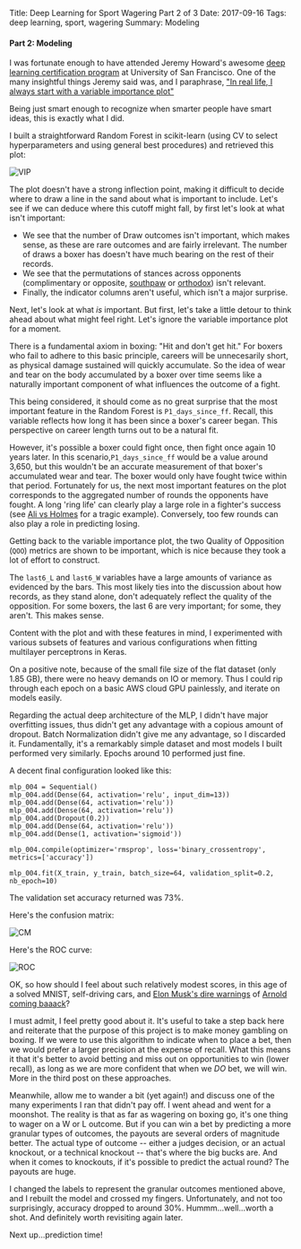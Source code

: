 Title:  Deep Learning for Sport Wagering Part 2 of 3
Date: 2017-09-16
Tags: deep learning, sport, wagering
Summary: Modeling

#### Part 2: Modeling


I was fortunate enough to have attended Jeremy Howard's awesome [deep learning certification program](https://www.usfca.edu/data-institute/certificates/deep-learning-part-one) at University of San Francisco. One of the many insightful things Jeremy said was, and I paraphrase, ["In real life, I always start with a variable importance plot"](https://youtu.be/1-NYPQw5THU?t=1h19m11s)

Being just smart enough to recognize when smarter people have smart ideas, this is exactly what I did.

I built a straightforward Random Forest in scikit-learn (using CV to select hyperparameters and using general best procedures) and retrieved this plot:

![VIP](https://github.com/mobbSF/blog/blob/master/images/VIP.png?raw=true)

The plot doesn't have a strong inflection point, making it difficult to decide where to draw a line in the sand about what is important to include. Let's see if we can deduce where this cutoff might fall, by first let's look at what isn't important:  

- We see that the number of Draw outcomes isn't important, which makes sense, as these are rare outcomes and are fairly irrelevant. The number of draws a boxer has doesn't have much bearing on the rest of their records.  
- We see that the permutations of stances across opponents (complimentary or opposite, [southpaw](https://en.wikipedia.org/wiki/Southpaw_stance) or [orthodox](https://en.wikipedia.org/wiki/Orthodox_stance)) isn't relevant.  
- Finally, the indicator columns aren't useful, which isn't a major surprise. 

Next, let's look at what *is* important. But first, let's take a little detour to think ahead about what might feel right. Let's ignore the variable importance plot for a moment.

There is a fundamental axiom in boxing: "Hit and don't get hit." For boxers who fail to adhere to this basic principle, careers will be unnecesarily short, as physical damage sustained will quickly accumulate. So the idea of wear and tear on the body accumulated by a boxer over time seems like a naturally important component of what influences the outcome of a fight. 

This being considered, it should come as no great surprise that the most important feature in the Random Forest is `P1_days_since_ff`. Recall, this variable reflects how long it has been since a boxer's career began. This perspective on career length turns out to be a natural fit.

However, it's possible a boxer could fight once, then fight once again 10 years later. In this scenario,`P1_days_since_ff` would be a value around 3,650, but this wouldn't be an accurate measurement of that boxer's accumulated wear and tear. The boxer would only have fought twice within that period. Fortunately for us, the next most important features on the plot corresponds to the aggregated number of rounds the opponents have fought. A long 'ring life' can clearly play a large role in a fighter's success (see [Ali vs Holmes](https://www.youtube.com/watch?v=Ja9iovR9B3E) for a tragic example). Conversely, too few rounds can also play a role in predicting losing.

Getting back to the variable importance plot, the two Quality of Opposition (`QOO`) metrics are shown to be important, which is nice because they took a lot of effort to construct.

The `last6_L` and `last6_W` variables have a large amounts of variance as evidenced by the bars. This most likely ties into the discussion about how records, as they stand alone, don't adequately reflect the quality of the opposition. For some boxers, the last 6 are very important; for some, they aren't. This makes sense.

Content with the plot and with these features in mind, I experimented with various subsets of features and various configurations when fitting multilayer perceptrons in Keras.

On a positive note, because of the small file size of the flat dataset (only 1.85 GB), there were no heavy demands on IO or memory. Thus I could rip through each epoch on a basic AWS cloud GPU painlessly, and iterate on models easily. 

Regarding the actual deep architecture of the MLP, I didn't have major overfitting issues, thus didn't get any advantage with a copious amount of dropout. Batch Normalization didn't give me any advantage, so I discarded it. Fundamentally, it's a remarkably simple dataset and most models I built performed very similarly. Epochs around 10 performed just fine.

A decent final configuration looked like this: 

	mlp_004 = Sequential()
	mlp_004.add(Dense(64, activation='relu', input_dim=13))
	mlp_004.add(Dense(64, activation='relu'))
	mlp_004.add(Dense(64, activation='relu'))
	mlp_004.add(Dropout(0.2))
	mlp_004.add(Dense(64, activation='relu'))
	mlp_004.add(Dense(1, activation='sigmoid'))  

	mlp_004.compile(optimizer='rmsprop', loss='binary_crossentropy', metrics=['accuracy'])  

	mlp_004.fit(X_train, y_train, batch_size=64, validation_split=0.2, nb_epoch=10)

The validation set accuracy returned was 73%. 

Here's the confusion matrix:

![CM](https://github.com/mobbSF/blog/blob/master/images/CM.png?raw=true)

Here's the ROC curve:  

![ROC](https://github.com/mobbSF/blog/blob/master/images/CM.png?raw=true)

OK, so how should I feel about such relatively modest scores, in this age of a solved MNIST, self-driving cars, and [Elon Musk's dire warnings](https://www.cnbc.com/2017/08/11/elon-musk-issues-a-stark-warning-about-a-i-calls-it-a-bigger-threat-than-north-korea.html) of [Arnold coming baaack](https://www.youtube.com/watch?v=-WIwQlMesr0)?

I must admit, I feel pretty good about it. It's useful to take a step back here and reiterate that the purpose of this project is to make money gambling on boxing. If we were to use this algorithm to indicate when to place a bet, then we would prefer a larger precision at the expense of recall. What this means it that it's better to avoid betting and miss out on opportunities to win (lower recall), as long as we are more confident that when we *DO* bet, we will win. More in the third post on these approaches.

Meanwhile, allow me to wander a bit (yet again!) and discuss one of the many experiments I ran that didn't pay off. I went ahead and went for a moonshot. The reality is that as far as wagering on boxing go, it's one thing to wager on a W or L outcome. But if you can win a bet by predicting a more granular types of outcomes, the payouts are several orders of magnitude better. The actual type of outcome -- either a judges decision, or an actual knockout, or a technical knockout -- that's where the big bucks are. And when it comes to knockouts, if it's possible to predict the actual round? The payouts are huge. 

I changed the labels to represent the granular outcomes mentioned above, and I rebuilt the model and crossed my fingers. Unfortunately, and not too surprisingly, accuracy dropped to around 30%. Hummm...well...worth a shot. And definitely worth revisiting again later.

Next up...prediction time!

